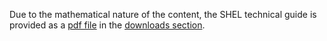 Due to the mathematical nature of the content, the SHEL technical guide is provided as a [pdf file](http://code.google.com/p/shel/downloads/detail?name=SHEL-scidoc.pdf)  in the [downloads section](http://code.google.com/p/shel/downloads/list).